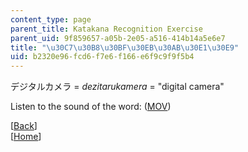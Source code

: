 ```yaml
---
content_type: page
parent_title: Katakana Recognition Exercise
parent_uid: 9f859657-a05b-2e05-a516-414b14a5e6e7
title: "\u30C7\u30B8\u30BF\u30EB\u30AB\u30E1\u30E9"
uid: b2320e96-fcd6-f7e6-f166-e6f9c9f9f5b4
---
```


デジタルカメラ = _dezitarukamera_ = "digital camera"

Listen to the sound of the word: ([MOV](http://www.archive.org/download/MITRES21F.01S10_KATAKANA_EXERCISES/word4.mov))

  
\[[Back](/resources/res-21g-01-kana-spring-2010/katakana/katakana-recognition-exercise)\]  
\[[Home](/resources/res-21g-01-kana-spring-2010/katakana)\]
